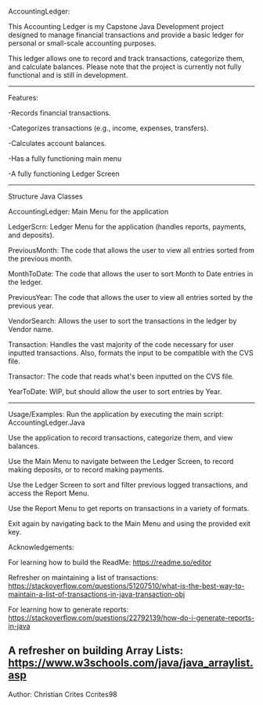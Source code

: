 AccountingLedger:

This Accounting Ledger is my Capstone Java Development project designed to manage financial transactions and provide a basic ledger for personal or small-scale accounting purposes.

This ledger allows one to record and track transactions, categorize them, and calculate balances. Please note that the project is currently not fully functional and is still in development.

------------------------------------------------------------------------
Features:

-Records financial transactions.

-Categorizes transactions (e.g., income, expenses, transfers).

-Calculates account balances.

-Has a fully functioning main menu

-A fully functioning Ledger Screen

------------------------------------------------------------
Structure
Java Classes

AccountingLedger: Main Menu for the application

LedgerScrn: Ledger Menu for the application (handles reports, payments, and deposits).

PreviousMonth: The code that allows the user to view all entries sorted from the previous month.

MonthToDate: The code that allows the user to sort Month to Date entries in the ledger.

PreviousYear: The code that allows the user to view all entries sorted by the previous year.

VendorSearch: Allows the user to sort the transactions in the ledger by Vendor name.

Transaction: Handles the vast majority of the code necessary for user inputted transactions. Also, formats the input to be compatible with the CVS file.

Transactor: The code that reads what's been inputted on the CVS file.

YearToDate: WIP, but should allow the user to sort entries by Year.

---------------------------------------------------------------------------------

Usage/Examples:
Run the application by executing the main script: AccountingLedger.Java

Use the application to record transactions, categorize them, and view balances.

Use the Main Menu to navigate between the Ledger Screen, to record making deposits, or to record making payments.

Use the Ledger Screen to sort and filter previous logged transactions, and access the Report Menu.

Use the Report Menu to get reports on transactions in a variety of formats.

Exit again by navigating back to the Main Menu and using the provided exit key.

Acknowledgements:

For learning how to build the ReadMe:
https://readme.so/editor 

Refresher on maintaining a list of transactions:
https://stackoverflow.com/questions/51207510/what-is-the-best-way-to-maintain-a-list-of-transactions-in-java-transaction-obj

For learning how to generate reports:
https://stackoverflow.com/questions/22792139/how-do-i-generate-reports-in-java

A refresher on building Array Lists:
https://www.w3schools.com/java/java_arraylist.asp
----------------------------------------------------------------------------------
Author:
Christian Crites
Ccrites98
